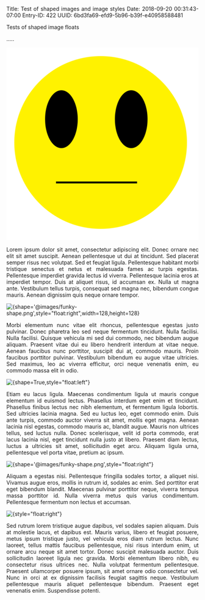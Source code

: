 Title: Test of shaped images and image styles
Date: 2018-09-20 00:31:43-07:00
Entry-ID: 422
UUID: 6bd3fa69-efd9-5b96-b39f-e40958588481

Tests of shaped image floats

.....

<style>
    p { text-align: justify; }
</style>

![{shape=True,style="float:left",width=200,height=200}](notsmiley.png)

Lorem ipsum dolor sit amet, consectetur adipiscing elit. Donec ornare nec elit sit amet suscipit. Aenean pellentesque ut dui at tincidunt. Sed placerat semper risus nec volutpat. Sed et feugiat ligula. Pellentesque habitant morbi tristique senectus et netus et malesuada fames ac turpis egestas. Pellentesque imperdiet gravida lectus id viverra. Pellentesque lacinia eros at imperdiet tempor. Duis at aliquet risus, id accumsan ex. Nulla ut magna ante. Vestibulum tellus turpis, consequat sed magna nec, bibendum congue mauris. Aenean dignissim quis neque ornare tempor.

![{shape='@images/funky-shape.png',style="float:right",width=128,height=128}](//publ.beesbuzz.biz/static/images/funky-shape.png)

Morbi elementum nunc vitae elit rhoncus, pellentesque egestas justo pulvinar. Donec pharetra leo sed neque fermentum tincidunt. Nulla facilisi. Nulla facilisi. Quisque vehicula mi sed dui commodo, nec bibendum augue aliquam. Praesent vitae dui eu libero hendrerit interdum at vitae neque. Aenean faucibus nunc porttitor, suscipit dui at, commodo mauris. Proin faucibus porttitor pulvinar. Vestibulum bibendum eu augue vitae ultricies. Sed maximus, leo ac viverra efficitur, orci neque venenatis enim, eu commodo massa elit in odio.

![{shape=True,style="float:left"}](@images/funky-shape.png)

Etiam eu lacus ligula. Maecenas condimentum ligula ut mauris congue elementum id euismod lectus. Phasellus interdum eget enim et tincidunt. Phasellus finibus lectus nec nibh elementum, et fermentum ligula lobortis. Sed ultricies lacinia magna. Sed eu luctus leo, eget commodo enim. Duis ante turpis, commodo auctor viverra sit amet, mollis eget magna. Aenean lacinia nisl egestas, commodo mauris ac, blandit augue. Mauris non ultrices tellus, sed luctus nulla. Donec scelerisque, velit id porta commodo, erat lacus lacinia nisl, eget tincidunt nulla justo at libero. Praesent diam lectus, luctus a ultricies sit amet, sollicitudin eget arcu. Aliquam ligula urna, pellentesque vel porta vitae, pretium ac ipsum.

![{shape='@images/funky-shape.png',style="float:right"}](notsmiley.png{height=250})

Aliquam a egestas nisi. Pellentesque fringilla sodales tortor, a aliquet nisi. Vivamus augue eros, mollis in rutrum id, sodales ac enim. Sed porttitor erat eget bibendum blandit. Maecenas pulvinar porttitor neque, viverra tempus massa porttitor id. Nulla viverra metus quis varius condimentum. Pellentesque fermentum non lectus et accumsan.

![{style="float:right"}](notsmiley.png{height=250,format='jpg',background='#cccccc',shape=True})

Sed rutrum lorem tristique augue dapibus, vel sodales sapien aliquam. Duis at molestie lacus, et dapibus est. Mauris varius, libero et feugiat posuere, metus ipsum tristique justo, vel vehicula eros diam rutrum lectus. Nunc laoreet, tellus mattis faucibus pellentesque, nisi risus interdum enim, ut ornare arcu neque sit amet tortor. Donec suscipit malesuada auctor. Duis sollicitudin laoreet ligula nec gravida. Morbi elementum libero nibh, eu consectetur risus ultrices nec. Nulla volutpat fermentum pellentesque. Praesent ullamcorper posuere ipsum, sit amet ornare odio consectetur vel. Nunc in orci at ex dignissim facilisis feugiat sagittis neque. Vestibulum pellentesque mauris aliquet pellentesque bibendum. Praesent eget venenatis enim. Suspendisse potenti.

